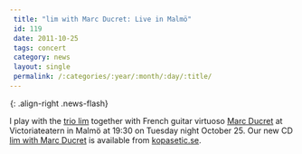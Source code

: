 ```yaml
---
 title: "lim with Marc Ducret: Live in Malmö"
 id: 119
 date: 2011-10-25
 tags: concert
 category: news
 layout: single
 permalink: /:categories/:year/:month/:day/:title/
---
```

![image-right](/assets/images/spacer.gif){: .align-right .news-flash}

I play with the <a href="http://www.henrikfrisk.com/index.jsp?metaId=music&id=proj&about=1&field=id&query=1">trio lim</a> together with French guitar virtuoso <a href="http://www.marcducret.com/">Marc Ducret</a> at Victoriateatern in Malmö at 19:30 on Tuesday night October 25. Our new CD <a href="http://www.henrikfrisk.com/index.jsp?metaId=music&id=disc&about=0&field=id&query=15">lim with Marc Ducret</a> is available from <a href="www.kopasetic.se">kopasetic.se</a>.

